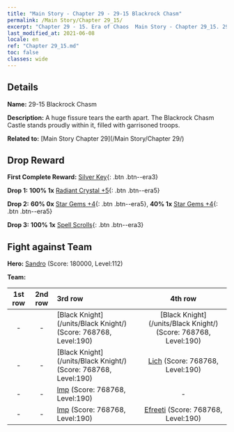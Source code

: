 ```yaml
---
title: "Main Story - Chapter 29 - 29-15 Blackrock Chasm"
permalink: /Main Story/Chapter 29_15/
excerpt: "Chapter 29 - 15. Era of Chaos  Main Story - Chapter 29_15. 29-15 Blackrock Chasm"
last_modified_at: 2021-06-08
locale: en
ref: "Chapter 29_15.md"
toc: false
classes: wide
---
```


## Details

 **Name:** 29-15 Blackrock Chasm

 **Description:** A huge fissure tears the earth apart. The Blackrock Chasm Castle stands proudly within it, filled with garrisoned troops.

 **Related to:** [Main Story Chapter 29](/Main Story/Chapter 29/)

## Drop Reward

 **First Complete Reward:** [Silver Key](/Items/con_693/){: .btn .btn--era3}

 **Drop 1:** **100% 1x** [Radiant Crystal +5](/Items/mat_101/){: .btn .btn--era5}

 **Drop 2:** **60% 0x** [Star Gems +4](/Items/mat_93/){: .btn .btn--era5}, **40% 1x** [Star Gems +4](/Items/mat_93/){: .btn .btn--era5}

 **Drop 3:** **100% 1x** [Spell Scrolls](/Items/con_694/){: .btn .btn--era3}


## Fight against Team
 **Hero:** [Sandro](/heroes/Sandro/) (Score: 180000, Level:112)

 **Team:**


  | 1st row | 2nd row | 3rd row | 4th row |
  |:----:|:----:|:----|:----:|
  | - | - | [Black Knight](/units/Black Knight/) (Score: 768768, Level:190)  | [Black Knight](/units/Black Knight/) (Score: 768768, Level:190)  |
  | - | - | [Black Knight](/units/Black Knight/) (Score: 768768, Level:190)  | [Lich](/units/Lich/) (Score: 768768, Level:190)  |
  | - | - | [Imp](/units/Imp/) (Score: 768768, Level:190)  | - |
  | - | - | [Imp](/units/Imp/) (Score: 768768, Level:190)  | [Efreeti](/units/Efreeti/) (Score: 768768, Level:190)  |


